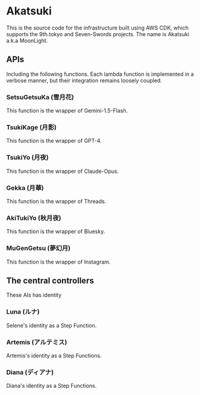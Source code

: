 # Akatsuki 
This is the source code for the infrastructure built using AWS CDK, which supports the 9th.tokyo and Seven-Swords projects.
The name is Akatsuki a.k.a MoonLight.

## APIs

Including the following functions. Each lambda function is implemented in a verbose manner, but their integration remains loosely coupled.

### SetsuGetsuKa (雪月花)
This function is the wrapper of Gemini-1.5-Flash.

### TsukiKage (月影)
This function is the wrapper of GPT-4.

### TsukiYo (月夜)
This function is the wrapper of	Claude-Opus.

### Gekka (月華)
This function is the wrapper of Threads.

### AkiTukiYo (秋月夜)
This function is the wrapper of Bluesky.

### MuGenGetsu (夢幻月)
This function is the wrapper of Instagram.

## The central controllers

These AIs has identity

### Luna (ルナ)
Selene's identity as a Step Function.

### Artemis (アルテミス)
Artemis's identity as a Step Functions.

### Diana (ディアナ)
Diana's identity as a Step Functions.
